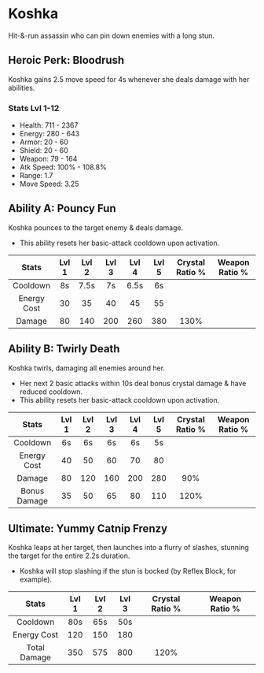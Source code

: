 # Koshka

Hit-&-run assassin who can pin down enemies with a long stun.

## Heroic Perk: Bloodrush

Koshka gains 2.5 move speed for 4s whenever she deals damage with her abilities.

### Stats Lvl 1-12

* Health: 711 - 2367
* Energy: 280 - 643
* Armor: 20 - 60
* Shield: 20 - 60
* Weapon: 79 - 164
* Atk Speed: 100% - 108.8%
* Range: 1.7
* Move Speed: 3.25

## Ability A: Pouncy Fun

Koshka pounces to the target enemy & deals damage.

* This ability resets her basic-attack cooldown upon activation.

| Stats | Lvl 1 | Lvl 2 | Lvl 3 | Lvl 4 | Lvl 5 | Crystal      Ratio % | Weapon     Ratio % |
| :---: | :---: | :---: | :---: | :---: | :---: | :---: | :---: |
| Cooldown | 8s | 7.5s | 7s | 6.5s | 6s |  |  |
| Energy       Cost | 30 | 35 | 40 | 45 | 55 |  |  |
| Damage | 80 | 140 | 200 | 260 | 380 | 130% |  |

## Ability B: Twirly Death

Koshka twirls, damaging all enemies around her.

* Her next 2 basic attacks within 10s deal bonus crystal damage & have reduced cooldown.
* This ability resets her basic-attack cooldown upon activation.

| Stats | Lvl 1 | Lvl 2 | Lvl 3 | Lvl 4 | Lvl 5 | Crystal      Ratio % | Weapon     Ratio % |
| :---: | :---: | :---: | :---: | :---: | :---: | :---: | :---: |
| Cooldown | 6s | 6s | 6s | 6s | 5s |  |  |
| Energy       Cost | 40 | 50 | 60 | 70 | 80 |  |  |
| Damage | 80 | 120 | 160 | 200 | 280 | 90% |  |
| Bonus        Damage | 35 | 50 | 65 | 80 | 110 | 120% |  |

## Ultimate: Yummy Catnip Frenzy

Koshka leaps at her target, then launches into a flurry of slashes, stunning the target for the entire 2.2s duration.

* Koshka will stop slashing if the stun is bocked \(by Reflex Block, for example\).

| Stats | Lvl 1 | Lvl 2 | Lvl 3 | Crystal Ratio % | Weapon Ratio % |
| :---: | :---: | :---: | :---: | :---: | :---: |
| Cooldown | 80s | 65s | 50s |  |  |
| Energy Cost | 120 | 150 | 180 |  |  |
| Total Damage | 350 | 575 | 800 | 120% |  |

